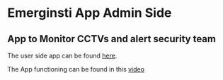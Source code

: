 # Emerginsti App Admin Side
## App to Monitor CCTVs and alert security team

The user side app can be found [here](https://github.com/saiharan12/InstiApp).

The App functioning can be found in this [video](https://drive.google.com/file/d/1_KMl0YDxZc4uqRhjds0dwheTwcXp4TRx/view?usp=sharing)
